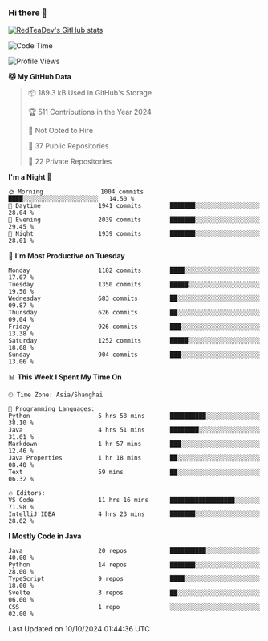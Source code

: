 ### Hi there 👋

<!--
**RedTeaDev/RedTeaDev** is a ✨ _special_ ✨ repository because its `README.md` (this file) appears on your GitHub profile.

Here are some ideas to get you started:

- 🔭 I’m currently working on ...
- 🌱 I’m currently learning ...
- 👯 I’m looking to collaborate on ...
- 🤔 I’m looking for help with ...
- 💬 Ask me about ...
- 📫 How to reach me: ...
- 😄 Pronouns: ...
- ⚡ Fun fact: ...
-->

<!--
[![wakatime](https://wakatime.com/badge/user/6b101ed0-04c0-4490-9283-eb61f2efff96.svg)](https://wakatime.com/@6b101ed0-04c0-4490-9283-eb61f2efff96)
!-->

[![RedTeaDev's GitHub stats](https://github-readme-stats.vercel.app/api?username=RedTeaDev\&include_all_commits=true)](https://github.com/anuraghazra/github-readme-stats)
<!--
[![willianrod's wakatime stats](https://github-readme-stats.vercel.app/api/wakatime?username=RedTeaDev)](https://github.com/anuraghazra/github-readme-stats)
!-->
<!--START_SECTION:waka-->
![Code Time](http://img.shields.io/badge/Code%20Time-2%2C616%20hrs%2026%20mins-blue)

![Profile Views](http://img.shields.io/badge/Profile%20Views-0-blue)

**🐱 My GitHub Data** 

> 📦 189.3 kB Used in GitHub's Storage 
 > 
> 🏆 511 Contributions in the Year 2024
 > 
> 🚫 Not Opted to Hire
 > 
> 📜 37 Public Repositories 
 > 
> 🔑 22 Private Repositories 
 > 
**I'm a Night 🦉** 

```text
🌞 Morning                1004 commits        ████░░░░░░░░░░░░░░░░░░░░░   14.50 % 
🌆 Daytime                1941 commits        ███████░░░░░░░░░░░░░░░░░░   28.04 % 
🌃 Evening                2039 commits        ███████░░░░░░░░░░░░░░░░░░   29.45 % 
🌙 Night                  1939 commits        ███████░░░░░░░░░░░░░░░░░░   28.01 % 
```
📅 **I'm Most Productive on Tuesday** 

```text
Monday                   1182 commits        ████░░░░░░░░░░░░░░░░░░░░░   17.07 % 
Tuesday                  1350 commits        █████░░░░░░░░░░░░░░░░░░░░   19.50 % 
Wednesday                683 commits         ██░░░░░░░░░░░░░░░░░░░░░░░   09.87 % 
Thursday                 626 commits         ██░░░░░░░░░░░░░░░░░░░░░░░   09.04 % 
Friday                   926 commits         ███░░░░░░░░░░░░░░░░░░░░░░   13.38 % 
Saturday                 1252 commits        █████░░░░░░░░░░░░░░░░░░░░   18.08 % 
Sunday                   904 commits         ███░░░░░░░░░░░░░░░░░░░░░░   13.06 % 
```


📊 **This Week I Spent My Time On** 

```text
🕑︎ Time Zone: Asia/Shanghai

💬 Programming Languages: 
Python                   5 hrs 58 mins       ██████████░░░░░░░░░░░░░░░   38.10 % 
Java                     4 hrs 51 mins       ████████░░░░░░░░░░░░░░░░░   31.01 % 
Markdown                 1 hr 57 mins        ███░░░░░░░░░░░░░░░░░░░░░░   12.46 % 
Java Properties          1 hr 18 mins        ██░░░░░░░░░░░░░░░░░░░░░░░   08.40 % 
Text                     59 mins             ██░░░░░░░░░░░░░░░░░░░░░░░   06.32 % 

🔥 Editors: 
VS Code                  11 hrs 16 mins      ██████████████████░░░░░░░   71.98 % 
IntelliJ IDEA            4 hrs 23 mins       ███████░░░░░░░░░░░░░░░░░░   28.02 % 
```

**I Mostly Code in Java** 

```text
Java                     20 repos            ██████████░░░░░░░░░░░░░░░   40.00 % 
Python                   14 repos            ███████░░░░░░░░░░░░░░░░░░   28.00 % 
TypeScript               9 repos             ████░░░░░░░░░░░░░░░░░░░░░   18.00 % 
Svelte                   3 repos             ██░░░░░░░░░░░░░░░░░░░░░░░   06.00 % 
CSS                      1 repo              ░░░░░░░░░░░░░░░░░░░░░░░░░   02.00 % 
```




 Last Updated on 10/10/2024 01:44:36 UTC
<!--END_SECTION:waka-->


